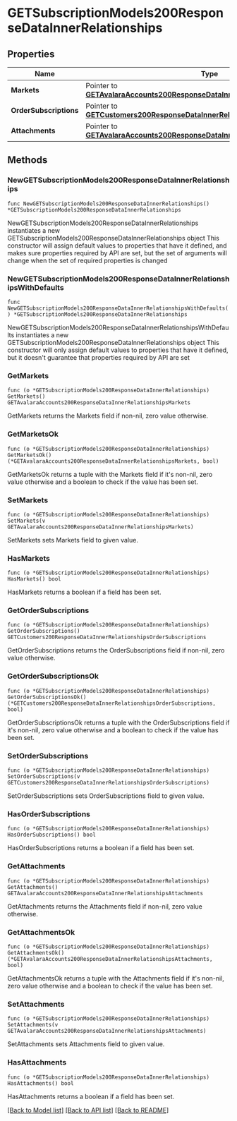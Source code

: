 # GETSubscriptionModels200ResponseDataInnerRelationships

## Properties

Name | Type | Description | Notes
------------ | ------------- | ------------- | -------------
**Markets** | Pointer to [**GETAvalaraAccounts200ResponseDataInnerRelationshipsMarkets**](GETAvalaraAccounts200ResponseDataInnerRelationshipsMarkets.md) |  | [optional] 
**OrderSubscriptions** | Pointer to [**GETCustomers200ResponseDataInnerRelationshipsOrderSubscriptions**](GETCustomers200ResponseDataInnerRelationshipsOrderSubscriptions.md) |  | [optional] 
**Attachments** | Pointer to [**GETAvalaraAccounts200ResponseDataInnerRelationshipsAttachments**](GETAvalaraAccounts200ResponseDataInnerRelationshipsAttachments.md) |  | [optional] 

## Methods

### NewGETSubscriptionModels200ResponseDataInnerRelationships

`func NewGETSubscriptionModels200ResponseDataInnerRelationships() *GETSubscriptionModels200ResponseDataInnerRelationships`

NewGETSubscriptionModels200ResponseDataInnerRelationships instantiates a new GETSubscriptionModels200ResponseDataInnerRelationships object
This constructor will assign default values to properties that have it defined,
and makes sure properties required by API are set, but the set of arguments
will change when the set of required properties is changed

### NewGETSubscriptionModels200ResponseDataInnerRelationshipsWithDefaults

`func NewGETSubscriptionModels200ResponseDataInnerRelationshipsWithDefaults() *GETSubscriptionModels200ResponseDataInnerRelationships`

NewGETSubscriptionModels200ResponseDataInnerRelationshipsWithDefaults instantiates a new GETSubscriptionModels200ResponseDataInnerRelationships object
This constructor will only assign default values to properties that have it defined,
but it doesn't guarantee that properties required by API are set

### GetMarkets

`func (o *GETSubscriptionModels200ResponseDataInnerRelationships) GetMarkets() GETAvalaraAccounts200ResponseDataInnerRelationshipsMarkets`

GetMarkets returns the Markets field if non-nil, zero value otherwise.

### GetMarketsOk

`func (o *GETSubscriptionModels200ResponseDataInnerRelationships) GetMarketsOk() (*GETAvalaraAccounts200ResponseDataInnerRelationshipsMarkets, bool)`

GetMarketsOk returns a tuple with the Markets field if it's non-nil, zero value otherwise
and a boolean to check if the value has been set.

### SetMarkets

`func (o *GETSubscriptionModels200ResponseDataInnerRelationships) SetMarkets(v GETAvalaraAccounts200ResponseDataInnerRelationshipsMarkets)`

SetMarkets sets Markets field to given value.

### HasMarkets

`func (o *GETSubscriptionModels200ResponseDataInnerRelationships) HasMarkets() bool`

HasMarkets returns a boolean if a field has been set.

### GetOrderSubscriptions

`func (o *GETSubscriptionModels200ResponseDataInnerRelationships) GetOrderSubscriptions() GETCustomers200ResponseDataInnerRelationshipsOrderSubscriptions`

GetOrderSubscriptions returns the OrderSubscriptions field if non-nil, zero value otherwise.

### GetOrderSubscriptionsOk

`func (o *GETSubscriptionModels200ResponseDataInnerRelationships) GetOrderSubscriptionsOk() (*GETCustomers200ResponseDataInnerRelationshipsOrderSubscriptions, bool)`

GetOrderSubscriptionsOk returns a tuple with the OrderSubscriptions field if it's non-nil, zero value otherwise
and a boolean to check if the value has been set.

### SetOrderSubscriptions

`func (o *GETSubscriptionModels200ResponseDataInnerRelationships) SetOrderSubscriptions(v GETCustomers200ResponseDataInnerRelationshipsOrderSubscriptions)`

SetOrderSubscriptions sets OrderSubscriptions field to given value.

### HasOrderSubscriptions

`func (o *GETSubscriptionModels200ResponseDataInnerRelationships) HasOrderSubscriptions() bool`

HasOrderSubscriptions returns a boolean if a field has been set.

### GetAttachments

`func (o *GETSubscriptionModels200ResponseDataInnerRelationships) GetAttachments() GETAvalaraAccounts200ResponseDataInnerRelationshipsAttachments`

GetAttachments returns the Attachments field if non-nil, zero value otherwise.

### GetAttachmentsOk

`func (o *GETSubscriptionModels200ResponseDataInnerRelationships) GetAttachmentsOk() (*GETAvalaraAccounts200ResponseDataInnerRelationshipsAttachments, bool)`

GetAttachmentsOk returns a tuple with the Attachments field if it's non-nil, zero value otherwise
and a boolean to check if the value has been set.

### SetAttachments

`func (o *GETSubscriptionModels200ResponseDataInnerRelationships) SetAttachments(v GETAvalaraAccounts200ResponseDataInnerRelationshipsAttachments)`

SetAttachments sets Attachments field to given value.

### HasAttachments

`func (o *GETSubscriptionModels200ResponseDataInnerRelationships) HasAttachments() bool`

HasAttachments returns a boolean if a field has been set.


[[Back to Model list]](../README.md#documentation-for-models) [[Back to API list]](../README.md#documentation-for-api-endpoints) [[Back to README]](../README.md)


